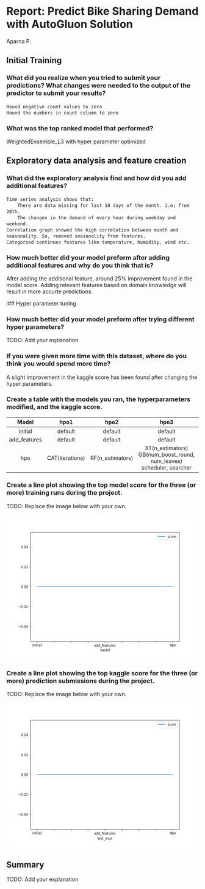 # Report: Predict Bike Sharing Demand with AutoGluon Solution
Aparna P.

## Initial Training
### What did you realize when you tried to submit your predictions? What changes were needed to the output of the predictor to submit your results?

    Round negative count values to zero
    Round the numbers in count column to zero


### What was the top ranked model that performed?
WeightedEnsemble_L3 with hyper parameter optimized

## Exploratory data analysis and feature creation
### What did the exploratory analysis find and how did you add additional features?

    Time series analysis shows that:
        There are data missing for last 10 days of the month. i.e; from 20th.
        The changes in the demand of every hour during weekday and weekend.
    Correlation graph showed the high correlation between month and seasonality. So, removed seasonality from features.
    Categorzed continues features like temperature, humidity, wind etc.


### How much better did your model preform after adding additional features and why do you think that is?
After adding the additional feature, around 25% improvement found in the model score. Adding relevant features based on domain knowledge will result in more accurte predictions.

i## Hyper parameter tuning
### How much better did your model preform after trying different hyper parameters?
TODO: Add your explanation

### If you were given more time with this dataset, where do you think you would spend more time?
A slight improvement in the kaggle score has been found after changing the hyper parameters.

### Create a table with the models you ran, the hyperparameters modified, and the kaggle score.
| Model       | hpo1           | hpo2            | hpo3           | score |
| :---:       | :---:          | :---:           | :---:          | :---: |
| initial     | default        | default         | default        | 1.380 |
| add_features| default 	   | default         | default 	      | 0.684 |
| hpo 	      | CAT(iterations)| RF(n_estimators)| XT(n_estimators) GB(num_boost_round, num_leaves) scheduler, searcher 	| 0.684

### Create a line plot showing the top model score for the three (or more) training runs during the project.

TODO: Replace the image below with your own.

![model_train_score.png](img/model_train_score.png)

### Create a line plot showing the top kaggle score for the three (or more) prediction submissions during the project.

TODO: Replace the image below with your own.

![model_test_score.png](img/model_test_score.png)

## Summary
TODO: Add your explanation
